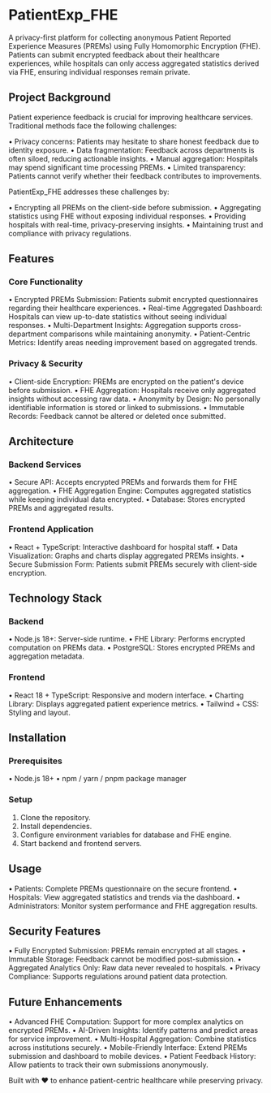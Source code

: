 # PatientExp_FHE

A privacy-first platform for collecting anonymous Patient Reported Experience Measures (PREMs) using Fully Homomorphic Encryption (FHE). Patients can submit encrypted feedback about their healthcare experiences, while hospitals can only access aggregated statistics derived via FHE, ensuring individual responses remain private.

## Project Background

Patient experience feedback is crucial for improving healthcare services. Traditional methods face the following challenges:

• Privacy concerns: Patients may hesitate to share honest feedback due to identity exposure.
• Data fragmentation: Feedback across departments is often siloed, reducing actionable insights.
• Manual aggregation: Hospitals may spend significant time processing PREMs.
• Limited transparency: Patients cannot verify whether their feedback contributes to improvements.

PatientExp_FHE addresses these challenges by:

• Encrypting all PREMs on the client-side before submission.
• Aggregating statistics using FHE without exposing individual responses.
• Providing hospitals with real-time, privacy-preserving insights.
• Maintaining trust and compliance with privacy regulations.

## Features

### Core Functionality

• Encrypted PREMs Submission: Patients submit encrypted questionnaires regarding their healthcare experiences.
• Real-time Aggregated Dashboard: Hospitals can view up-to-date statistics without seeing individual responses.
• Multi-Department Insights: Aggregation supports cross-department comparisons while maintaining anonymity.
• Patient-Centric Metrics: Identify areas needing improvement based on aggregated trends.

### Privacy & Security

• Client-side Encryption: PREMs are encrypted on the patient's device before submission.
• FHE Aggregation: Hospitals receive only aggregated insights without accessing raw data.
• Anonymity by Design: No personally identifiable information is stored or linked to submissions.
• Immutable Records: Feedback cannot be altered or deleted once submitted.

## Architecture

### Backend Services

• Secure API: Accepts encrypted PREMs and forwards them for FHE aggregation.
• FHE Aggregation Engine: Computes aggregated statistics while keeping individual data encrypted.
• Database: Stores encrypted PREMs and aggregated results.

### Frontend Application

• React + TypeScript: Interactive dashboard for hospital staff.
• Data Visualization: Graphs and charts display aggregated PREMs insights.
• Secure Submission Form: Patients submit PREMs securely with client-side encryption.

## Technology Stack

### Backend

• Node.js 18+: Server-side runtime.
• FHE Library: Performs encrypted computation on PREMs data.
• PostgreSQL: Stores encrypted PREMs and aggregation metadata.

### Frontend

• React 18 + TypeScript: Responsive and modern interface.
• Charting Library: Displays aggregated patient experience metrics.
• Tailwind + CSS: Styling and layout.

## Installation

### Prerequisites

• Node.js 18+
• npm / yarn / pnpm package manager

### Setup

1. Clone the repository.
2. Install dependencies.
3. Configure environment variables for database and FHE engine.
4. Start backend and frontend servers.

## Usage

• Patients: Complete PREMs questionnaire on the secure frontend.
• Hospitals: View aggregated statistics and trends via the dashboard.
• Administrators: Monitor system performance and FHE aggregation results.

## Security Features

• Fully Encrypted Submission: PREMs remain encrypted at all stages.
• Immutable Storage: Feedback cannot be modified post-submission.
• Aggregated Analytics Only: Raw data never revealed to hospitals.
• Privacy Compliance: Supports regulations around patient data protection.

## Future Enhancements

• Advanced FHE Computation: Support for more complex analytics on encrypted PREMs.
• AI-Driven Insights: Identify patterns and predict areas for service improvement.
• Multi-Hospital Aggregation: Combine statistics across institutions securely.
• Mobile-Friendly Interface: Extend PREMs submission and dashboard to mobile devices.
• Patient Feedback History: Allow patients to track their own submissions anonymously.

Built with ❤️ to enhance patient-centric healthcare while preserving privacy.
